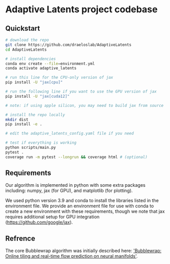 # Adaptive Latents project codebase

## Quickstart
```bash
# download the repo
git clone https://github.com/draeloslab/AdaptiveLatents
cd AdaptiveLatents

# install dependencies
conda env create --file=environment.yml
conda activate adaptive_latents

# run this line for the CPU-only version of jax
pip install -U "jax[cpu]"

# run the following line if you want to use the GPU version of jax
pip install -U "jax[cuda12]"

# note: if using apple silicon, you may need to build jax from source

# install the repo locally
mkdir dist
pip install -e .

# edit the adaptive_latents_config.yaml file if you need

# test if everything is working
python scripts/main.py
pytest .
coverage run -m pytest --longrun && coverage html # (optional)
```


## Requirements
Our algorithm is implemented in python with some extra packages including: numpy, jax (for GPU), and matplotlib (for plotting). 

We used python version 3.9 and conda to install the libraries listed in the environment file. 
We provide an environment file for use with conda to create a new environment with these requirements, though we note that jax requires additional setup for GPU integration (https://github.com/google/jax). 



## Refrence
The core Bubblewrap algorithm was initially described here: ['Bubblewrap: Online tiling and real-time flow prediction on neural manifolds'](https://proceedings.neurips.cc/paper/2021/hash/307eb8ee16198da891c521eca21464c1-Abstract.html).

